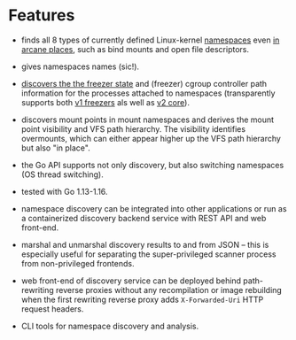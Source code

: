 # Features

- finds all 8 types of currently defined Linux-kernel
  [namespaces](https://man7.org/linux/man-pages/man7/namespaces.7.html) even [in
  arcane places](discovery), such as bind mounts and open file descriptors.

- gives namespaces names (sic!).

- [discovers the the freezer state](cgroup) and (freezer) cgroup controller path
  information for the processes attached to namespaces (transparently supports
  both [v1
  freezers](https://www.kernel.org/doc/html/latest/admin-guide/cgroup-v1/freezer-subsystem.html#cgroup-freezer)
  als well as [v2
  core](https://www.kernel.org/doc/html/latest/admin-guide/cgroup-v2.html#core-interface-files)).

- discovers mount points in mount namespaces and derives the mount point
  visibility and VFS path hierarchy. The visibility identifies overmounts, which
  can either appear higher up the VFS path hierarchy but also "in place".

- the Go API supports not only discovery, but also switching namespaces (OS
  thread switching).

- tested with Go 1.13-1.16.

- namespace discovery can be integrated into other applications or run as a
  containerized discovery backend service with REST API and web front-end.

- marshal and unmarshal discovery results to and from JSON – this is especially
  useful for separating the super-privileged scanner process from non-privileged
  frontends.

- web front-end of discovery service can be deployed behind path-rewriting
  reverse proxies without any recompilation or image rebuilding when the first
  rewriting reverse proxy adds `X-Forwarded-Uri` HTTP request headers.

- CLI tools for namespace discovery and analysis.
